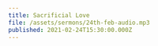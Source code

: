 ```yaml
---
title: Sacrificial Love
file: /assets/sermons/24th-feb-audio.mp3
published: 2021-02-24T15:30:00.000Z
---
```

